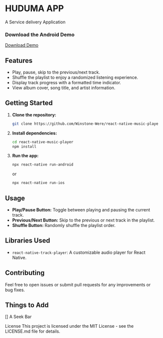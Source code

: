 # HUDUMA APP

A Service delivery Application 

### Download the Android Demo
[Download Demo](/app-debug.apk)

## Features
- Play, pause, skip to the previous/next track.
- Shuffle the playlist to enjoy a randomized listening experience.
- Display track progress with a formatted time indicator.
- View album cover, song title, and artist information.

## Getting Started
1. **Clone the repository:**
    ```bash
    git clone https://github.com/Winstone-Were/react-native-music-player.git
    ```
2. **Install dependencies:**
    ```bash
    cd react-native-music-player
    npm install
    ```
3. **Run the app:**
    ```bash
    npx react-native run-android
    ```
    or
    ```bash
    npx react-native run-ios
    ```

## Usage
- **Play/Pause Button:** Toggle between playing and pausing the current track.
- **Previous/Next Button:** Skip to the previous or next track in the playlist.
- **Shuffle Button:** Randomly shuffle the playlist order.

## Libraries Used
- `react-native-track-player`: A customizable audio player for React Native.

## Contributing
Feel free to open issues or submit pull requests for any improvements or bug fixes.

## Things to Add
[] A Seek Bar

License
This project is licensed under the MIT License - see the LICENSE.md file for details.